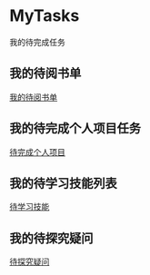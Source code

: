 # MyTasks
我的待完成任务

## 我的待阅书单

[我的待阅书单](./myBooks.md)

## 我的待完成个人项目任务

[待完成个人项目](./myProjects.md)

## 我的待学习技能列表

[待学习技能](/myTasks/mySkills.md)

## 我的待探究疑问

[待探究疑问](/myTasks/myQuestions.md)

